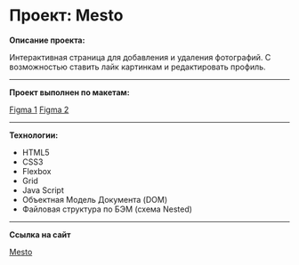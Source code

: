 # Проект: Mesto

**Описание проекта:**

Интерактивная страница для добавления и удаления фотографий.
С возможностью ставить лайк картинкам и редактировать профиль.

***

**Проект выполнен по макетам:**

[Figma 1](https://www.figma.com/file/2cn9N9jSkmxD84oJik7xL7/JavaScript.-Sprint-4?node-id=0%3A1)
[Figma 2](https://www.figma.com/file/bjyvbKKJN2naO0ucURl2Z0/JavaScript.-Sprint-5?node-id=0%3A1&t=zK39tytTjutw7m8S-0)

***

**Технологии:**

- HTML5
- CSS3
- Flexbox
- Grid
- Java Script
- Объектная Модель Документа (DOM)
- Файловая структура по БЭМ (схема Nested)

***

**Ссылка на сайт**

[Mesto](https://ivan-niceman.github.io/mesto/)
